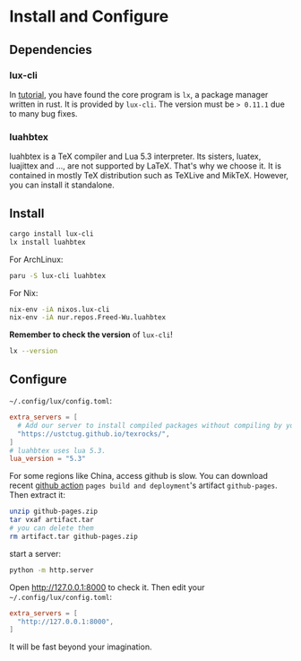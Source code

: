 # Install and Configure

## Dependencies

### lux-cli

In [tutorial](README.md.html), you have found the core program is `lx`, a
package manager written in rust. It is provided by `lux-cli`.
The version must be `> 0.11.1` due to many bug fixes.

### luahbtex

luahbtex is a TeX compiler and Lua 5.3 interpreter. Its sisters, luatex,
luajittex and ..., are not supported by LaTeX. That's why we choose it.
It is contained in mostly TeX distribution such as TeXLive and MikTeX.
However, you can install it standalone.

## Install

```sh
cargo install lux-cli
lx install luahbtex
```

For ArchLinux:

```sh
paru -S lux-cli luahbtex
```

For Nix:

```sh
nix-env -iA nixos.lux-cli
nix-env -iA nur.repos.Freed-Wu.luahbtex
```

**Remember to check the version** of `lux-cli`!

```sh
lx --version
```

## Configure

`~/.config/lux/config.toml`:

```toml
extra_servers = [
  # Add our server to install compiled packages without compiling by yourself.
  "https://ustctug.github.io/texrocks/",
]
# luahbtex uses lua 5.3.
lua_version = "5.3"
```

For some regions like China, access github is slow. You can download recent
[github action](https://github.com/ustctug/texrocks/actions/)
`pages build and deployment`'s artifact `github-pages`. Then extract it:

```sh
unzip github-pages.zip
tar vxaf artifact.tar
# you can delete them
rm artifact.tar github-pages.zip
```

start a server:

```sh
python -m http.server
```

Open <http://127.0.0.1:8000> to check it. Then edit your
`~/.config/lux/config.toml`:

```toml
extra_servers = [
  "http://127.0.0.1:8000",
]
```

It will be fast beyond your imagination.
